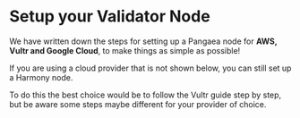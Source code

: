 # Setup your Validator Node

We have written down the steps for setting up a Pangaea node for **AWS, Vultr and Google Cloud**, to make things as simple as possible!

If you are using a cloud provider that is not shown below, you can still set up a Harmony node.

To do this the best choice would be to follow the Vultr guide step by step, but be aware some steps maybe different for your provider of choice.

